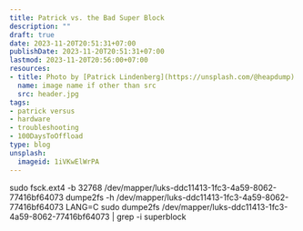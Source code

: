 ```yaml
---
title: Patrick vs. the Bad Super Block
description: ""
draft: true
date: 2023-11-20T20:51:31+07:00
publishDate: 2023-11-20T20:51:31+07:00
lastmod: 2023-11-20T20:56:00+07:00
resources:
- title: Photo by [Patrick Lindenberg](https://unsplash.com/@heapdump) via [Unsplash](https://unsplash.com/)
  name: image name if other than src
  src: header.jpg
tags:
- patrick versus
- hardware
- troubleshooting
- 100DaysToOffload
type: blog
unsplash:
  imageid: 1iVKwElWrPA
---
```


sudo fsck.ext4 -b 32768 /dev/mapper/luks-ddc11413-1fc3-4a59-8062-77416bf64073
dumpe2fs -h /dev/mapper/luks-ddc11413-1fc3-4a59-8062-77416bf64073
LANG=C sudo dumpe2fs /dev/mapper/luks-ddc11413-1fc3-4a59-8062-77416bf64073 | grep -i superblock
